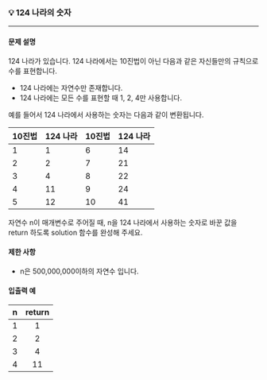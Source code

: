 ### 💡 124 나라의 숫자
***

#### 문제 설명
124 나라가 있습니다. 124 나라에서는 10진법이 아닌 다음과 같은 자신들만의 규칙으로 수를 표현합니다.</br>

* 124 나라에는 자연수만 존재합니다.
* 124 나라에는 모든 수를 표현할 때 1, 2, 4만 사용합니다.</br>

예를 들어서 124 나라에서 사용하는 숫자는 다음과 같이 변환됩니다.

|10진법|124 나라|10진법|124 나라|
|:---|:---|:---|:---|
|1|1|6|14|
|2|2|7|21|
|3|4|8|22|
|4|11|9|24|
|5|12|10|41|

자연수 n이 매개변수로 주어질 때, n을 124 나라에서 사용하는 숫자로 바꾼 값을 return 하도록 solution 함수를 완성해 주세요.

#### 제한 사항
* n은 500,000,000이하의 자연수 입니다.

#### 입출력 예
|n|return|
|:---:|:---:|
|1|1|
|2|2|
|3|4|
|4|11|
